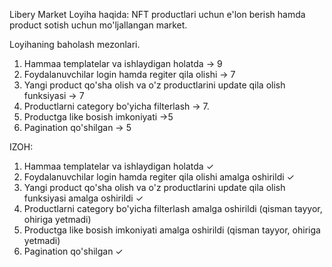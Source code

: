 Libery Market
Loyiha haqida: NFT productlari uchun e'lon berish hamda product sotish uchun mo'ljallangan market.

Loyihaning baholash mezonlari.

1. Hammaa templatelar va ishlaydigan holatda -> 9
2. Foydalanuvchilar login hamda regiter qila olishi -> 7
3. Yangi product qo'sha olish va o'z productlarini update qila olish funksiyasi -> 7
4. Productlarni category bo'yicha filterlash -> 7.
5. Productga like bosish imkoniyati ->5
6. Pagination qo'shilgan -> 5


IZOH:

1. Hammaa templatelar va ishlaydigan holatda ✓
2. Foydalanuvchilar login hamda regiter qila olishi amalga oshirildi ✓
3. Yangi product qo'sha olish va o'z productlarini update qila olish funksiyasi amalga oshirildi ✓
4. Productlarni category bo'yicha filterlash amalga oshirildi (qisman tayyor, ohiriga yetmadi)
5. Productga like bosish imkoniyati amalga oshirildi (qisman tayyor, ohiriga yetmadi)
6. Pagination qo'shilgan ✓
